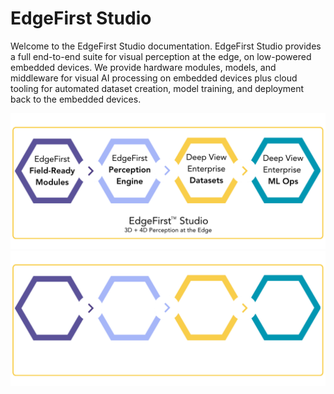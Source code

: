 # EdgeFirst Studio

Welcome to the EdgeFirst Studio documentation.  EdgeFirst Studio provides a full end-to-end suite for visual perception at the edge, on low-powered embedded devices.  We provide hardware modules, models, and middleware for visual AI processing on embedded devices plus cloud tooling for automated dataset creation, model training, and deployment back to the embedded devices.

![EdgeFirst Studio](assets/studio.png#only-light)
![EdgeFirst Studio](assets/studio-dark.png#only-dark)
